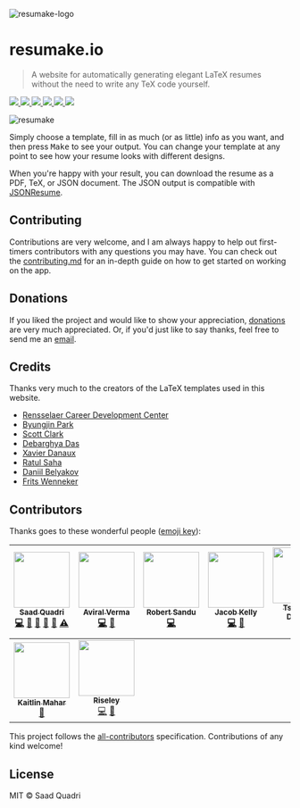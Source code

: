 ![resumake-logo](https://i.imgur.com/Y4JmhrV.png)

# resumake.io
> A website for automatically generating elegant LaTeX resumes without the need to write any TeX code yourself.

<a href="https://github.com/saadq/resumake/stargazers">
    <img src="https://img.shields.io/github/stars/saadq/resumake.svg">
</a>
<a href="https://github.com/saadq/resumake/issues">
    <img src="https://img.shields.io/github/issues/saadq/resumake.svg">
</a>
<a href="https://github.com/saadq/resumake/blob/master/license">
  <img src="https://img.shields.io/github/license/saadq/resumake.svg?colorB=000000">
</a>
<a href="https://gitter.im/saadq/resumake">
  <img src="https://badges.gitter.im/saadq/resumake.svg">
</a>  
<a href="https://saythanks.io/to/saadq">
    <img src="https://img.shields.io/badge/say%20thanks-!-1EAEDB.svg">
</a>
<a href="https://www.paypal.me/saadquadri">
  <img src="https://img.shields.io/badge/donate-$-ff69b4.svg?maxAge=2592000">
</a>


![resumake](https://i.imgur.com/QUoFVmG.png)

Simply choose a template, fill in as much (or as little) info as you want, and then press <kbd>Make</kbd> to see your output. You can change your template at any point to see how your resume looks with different designs.

When you're happy with your result, you can download the resume as a PDF, TeX, or JSON document. The JSON output is compatible with [JSONResume](https://jsonresume.org).

## Contributing
Contributions are very welcome, and I am always happy to help out first-timers contributors with any questions you may have. You can check out the [contributing.md](./contributing.md) for an in-depth guide on how to get started on working on the app.

## Donations
If you liked the project and would like to show your appreciation, [donations](https://opencollective.com/resumake/donate#) are very much appreciated. Or, if you'd just like to say thanks, feel free to send me an [email](mailto:saad@saadq.com).

## Credits
Thanks very much to the creators of the LaTeX templates used in this website.

* [Rensselaer Career Development Center](https://www.rpi.edu/dept/arc/training/latex/resumes/)
* [Byungjin Park](https://github.com/posquit0)
* [Scott Clark](https://github.com/sc932)
* [Debarghya Das](https://github.com/deedy)
* [Xavier Danaux](https://github.com/xdanaux)
* [Ratul Saha](https://github.com/RatulSaha)
* [Daniil Belyakov](https://github.com/dnl-blkv)
* [Frits Wenneker](https://www.overleaf.com/latex/templates/your-new-cv/xqzhcmqkqrtw)


## Contributors
Thanks goes to these wonderful people ([emoji key](https://github.com/kentcdodds/all-contributors#emoji-key)):

<!-- ALL-CONTRIBUTORS-LIST:START - Do not remove or modify this section -->
<!-- prettier-ignore -->
| [<img src="https://avatars0.githubusercontent.com/u/5678694?v=4" width="100px;"/><br /><sub><b>Saad Quadri</b></sub>](http://saadq.com)<br />[💻](https://github.com/saadq/resumake/commits?author=saadq "Code") [🎨](#design-saadq "Design") [📖](https://github.com/saadq/resumake/commits?author=saadq "Documentation") [🤔](#ideas-saadq "Ideas, Planning, & Feedback") [🐛](https://github.com/saadq/resumake/issues?q=author%3Asaadq "Bug reports") [⚠️](https://github.com/saadq/resumake/commits?author=saadq "Tests") | [<img src="https://avatars1.githubusercontent.com/u/22575238?v=4" width="100px;"/><br /><sub><b>Aviral Verma</b></sub>](https://github.com/aviral1701)<br />[💻](https://github.com/saadq/resumake/commits?author=aviral1701 "Code") [🐛](https://github.com/saadq/resumake/issues?q=author%3Aaviral1701 "Bug reports") | [<img src="https://avatars3.githubusercontent.com/u/6720438?v=4" width="100px;"/><br /><sub><b>Robert Sandu</b></sub>](http://robertss.info)<br />[💻](https://github.com/saadq/resumake/commits?author=RobertSandu "Code") | [<img src="https://avatars0.githubusercontent.com/u/16728917?v=4" width="100px;"/><br /><sub><b>Jacob Kelly</b></sub>](http://jacobjinkelly.github.io)<br />[💻](https://github.com/saadq/resumake/commits?author=jacobjinkelly "Code") [🐛](https://github.com/saadq/resumake/issues?q=author%3Ajacobjinkelly "Bug reports") | [<img src="https://avatars0.githubusercontent.com/u/26444315?v=4" width="100px;"/><br /><sub><b>Tsimpitas Dimitris</b></sub>](https://github.com/TsimpDim)<br />[💻](https://github.com/saadq/resumake/commits?author=TsimpDim "Code") | [<img src="https://avatars3.githubusercontent.com/u/6583731?v=4" width="100px;"/><br /><sub><b>Daniil Belyakov</b></sub>](https://www.linkedin.com/in/daniilb)<br />[🔧](#tool-dnl-blkv "Tools") [🤔](#ideas-dnl-blkv "Ideas, Planning, & Feedback") | [<img src="https://avatars0.githubusercontent.com/u/4547287?v=4" width="100px;"/><br /><sub><b>Vignesh Sankaran</b></sub>](https://github.com/vignesh-sankaran)<br />[🤔](#ideas-vignesh-sankaran "Ideas, Planning, & Feedback") |
| :---: | :---: | :---: | :---: | :---: | :---: | :---: |
| [<img src="https://avatars0.githubusercontent.com/u/5976377?v=4" width="100px;"/><br /><sub><b>Kaitlin Mahar</b></sub>](https://github.com/kmahar)<br />[🤔](#ideas-kmahar "Ideas, Planning, & Feedback") | [<img src="https://avatars1.githubusercontent.com/u/8508355?v=4" width="100px;"/><br /><sub><b>Riseley</b></sub>](https://github.com/Riseley)<br />[💻](https://github.com/saadq/resumake/commits?author=Riseley "Code") [🐛](https://github.com/saadq/resumake/issues?q=author%3ARiseley "Bug reports") |
<!-- ALL-CONTRIBUTORS-LIST:END -->

This project follows the [all-contributors](https://github.com/kentcdodds/all-contributors) specification. Contributions of any kind welcome!

## License
MIT © Saad Quadri
